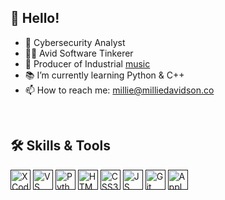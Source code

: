 ## 👋 Hello!

- 🧐 Cybersecurity Analyst 
- 👩‍💻 Avid Software Tinkerer
- 🤘 Producer of Industrial [music](https://soundcloud.com/mopp3t)
- 📚 I’m currently learning Python & C++
- 📫 How to reach me: millie@milliedavidson.co

<br>

## 🛠 Skills & Tools

[<img height="32" width="32" alt="XCode Logo" src="https://is1-ssl.mzstatic.com/image/thumb/Purple115/v4/a6/1c/be/a61cbeb7-2285-7b14-b83d-e4fab0d59b34/Xcode-85-220-0-4-2x.png/1200x630bb.png"/>]()
[<img height="32" width="32" alt="VS Code Logo" src="https://cdn.worldvectorlogo.com/logos/visual-studio-code-1.svg"/>]()
[<img height="32" width="32" alt="Python Logo" src="https://cdn.worldvectorlogo.com/logos/python-5.svg"/>]()
[<img height="32" width="32" alt="HTML5 Logo" src="https://www.w3.org/html/logo/badge/html5-badge-h-solo.png"/>]()
[<img height="32" width="32" alt="CSS3 Logo" src="https://cdn.worldvectorlogo.com/logos/css-3.svg"/>]()
[<img height="32" width="32" alt="JS Logo" src="https://cdn.worldvectorlogo.com/logos/logo-javascript.svg"/>]()
[<img height="32" width="32" alt="Git" src="https://cdn.worldvectorlogo.com/logos/git-icon.svg"/>]()
[<img height="32" width="32" alt="Apple Logic Pro" src="https://cdn.worldvectorlogo.com/logos/apple.svg"/>]()

<!--[<img height="32" width="32" alt="C++" src="https://cdn.worldvectorlogo.com/logos/c.svg"/>]()-->